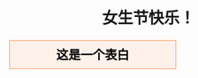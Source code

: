 # <center>女生节快乐！</center>



<html>
<head>
<center>
<title>这是一个表白</title>
<style>
#text {
border: 1px solid #FA9150;
width: 300px;
background: #FEF1E9;
color: #000000;
line-height: 50px;
text-align: center;
font-size: 22px;
font-weight: bold;
}
</style>
<script>
function content() {
var butong_net = new Array('我是你的蛙儿子，照片每天寄给妈','女神节快乐','今年横幅特别小，钱都拿去买礼物了','关注材51公众号“材吾伊”，你会更漂亮！','我是个野路子，偏偏被你制服','51女神我爱你，爱你爱你最爱你'); 
var butong_net2 = Math.floor(Math.random() * butong_net.length); 
var text = document.getElementById("text");
text.firstChild.nodeValue = butong_net[butong_net2];
}
window.onload = content;
</script>
</center>
</head>
<body>
<p id="text">这是一个表白</p>
</body>
</html>
